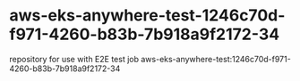 # aws-eks-anywhere-test-1246c70d-f971-4260-b83b-7b918a9f2172-34
repository for use with E2E test job aws-eks-anywhere-test:1246c70d-f971-4260-b83b-7b918a9f2172-34
